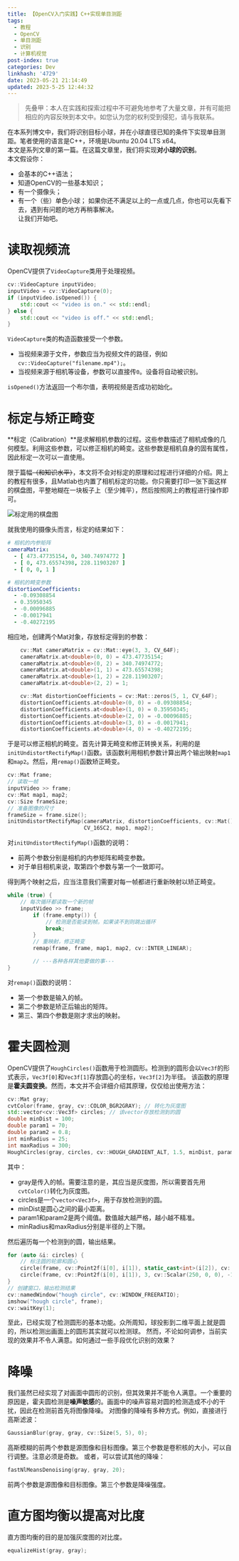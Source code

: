 ```yaml
---
title: 【OpenCV入门实践】C++实现单目测距
tags:
  - 教程
  - OpenCV
  - 单目测距
  - 识别
  - 计算机视觉
post-index: true
categories: Dev
linkhash: '4729'
date: 2023-05-21 21:14:49
updated: 2023-5-25 12:44:32
---
```


 > 先叠甲：本人在实践和探索过程中不可避免地参考了大量文章，并有可能把相应的内容反映到本文中。如您认为您的权利受到侵犯，请与我联系。

在本系列博文中，我们将识别目标小球，并在小球直径已知的条件下实现单目测距。笔者使用的语言是C++，环境是Ubuntu 20.04 LTS x64。  
本文是系列文章的第一篇。在这篇文章里，我们将实现**对小球的识别**。  
本文假设你：
 - 会基本的C++语法；
 - 知道OpenCV的一些基本知识；
 - 有一个摄像头；
 - 有一个（些）单色小球；
如果你还不满足以上的一点或几点，你也可以先看下去，遇到有问题的地方再稍事解决。  
让我们开始吧。  

# 读取视频流

OpenCV提供了`VideoCapture`类用于处理视频。

```cpp
cv::VideoCapture inputVideo;
inputVideo = cv::VideoCapture(0);
if (inputVideo.isOpened()) {
    std::cout << "video is on." << std::endl;
} else {
    std::cout << "video is off." << std::endl;
}
```
`VideoCapture`类的构造函数接受一个参数。
 - 当视频来源于文件，参数应当为视频文件的路径，例如`cv::VideoCapture("filename.mp4");`。
 - 当视频来源于相机等设备，参数可以直接传`0`。设备将自动被识别。

`isOpened()`方法返回一个布尔值，表明视频是否成功初始化。

# 标定与矫正畸变

**标定（Calibration）**是求解相机参数的过程。这些参数描述了相机成像的几何模型。利用这些参数，可以修正相机的畸变。这些参数是相机自身的固有属性，因此标定一次可以一直使用。

限于篇幅~~（和知识水平）~~，本文将不会对标定的原理和过程进行详细的介绍。网上的教程有很多，且Matlab也内置了相机标定的功能。你只需要打印一张下面这样的棋盘图，平整地糊在一块板子上（至少摊平），然后按照网上的教程进行操作即可。

![标定用的棋盘图](/images/0e61189074adddd0/calibration.jpg)

就我使用的摄像头而言，标定的结果如下：
```yaml
# 相机的内参矩阵
cameraMatrix:
  - [ 473.47735154, 0, 340.74974772 ]
  - [ 0, 473.65574398, 228.11903207 ]
  - [ 0, 0, 1 ]

# 相机的畸变参数
distortionCoefficients:
  - -0.09308854
  - 0.35950345
  - -0.00096885
  - -0.0017941
  - -0.40272195
```
相应地，创建两个Mat对象，存放标定得到的参数：
```cpp
    cv::Mat cameraMatrix = cv::Mat::eye(3, 3, CV_64F);
    cameraMatrix.at<double>(0, 0) = 473.47735154;
    cameraMatrix.at<double>(0, 2) = 340.74974772;
    cameraMatrix.at<double>(1, 1) = 473.65574398;
    cameraMatrix.at<double>(1, 2) = 228.11903207;
    cameraMatrix.at<double>(2, 2) = 1;

    cv::Mat distortionCoefficients = cv::Mat::zeros(5, 1, CV_64F);
    distortionCoefficients.at<double>(0, 0) = -0.09308854;
    distortionCoefficients.at<double>(1, 0) = 0.35950345;
    distortionCoefficients.at<double>(2, 0) = -0.00096885;
    distortionCoefficients.at<double>(3, 0) = -0.0017941;
    distortionCoefficients.at<double>(4, 0) = -0.40272195;
```
于是可以修正相机的畸变。首先计算无畸变和修正转换关系，利用的是`initUndistortRectifyMap()`函数。该函数利用相机参数计算出两个输出映射`map1`和`map2`。然后，用`remap()`函数矫正畸变。
```cpp
cv::Mat frame;
// 读取一帧
inputVideo >> frame; 
cv::Mat map1, map2;
cv::Size frameSize;
// 准备图像的尺寸
frameSize = frame.size(); 
initUndistortRectifyMap(cameraMatrix, distortionCoefficients, cv::Mat(), cameraMatrix, frameSize, 
                        CV_16SC2, map1, map2);
```
对`initUndistortRectifyMap()`函数的说明：
 - 前两个参数分别是相机的内参矩阵和畸变参数。
 - 对于单目相机来说，取第四个参数与第一个一致即可。

得到两个映射之后，应当注意我们需要对每一帧都进行重新映射以矫正畸变。

```cpp
while (true) {
    // 每次循环都读取一个新的帧
    inputVideo >> frame; 
        if (frame.empty()) {
            // 检测是否能读到帧。如果读不到则跳出循环
            break; 
        }
        // 重映射，修正畸变
        remap(frame, frame, map1, map2, cv::INTER_LINEAR); 

        // ---各种各样其他要做的事---
}
```
对`remap()`函数的说明：
 - 第一个参数是输入的帧。
 - 第二个参数是矫正后输出的矩阵。
 - 第三、第四个参数是刚才求出的映射。

# 霍夫圆检测

OpenCV提供了`HoughCircles()`函数用于检测圆形。检测到的圆形会以`Vec3f`的形式表示，`Vec3f[0]`和`Vec3f[1]`存放圆心的坐标，`Vec3f[2]`为半径。
该函数的原理是**霍夫圆变换**。然而，本文并不会详细介绍其原理，仅仅给出使用方法：
```cpp
cv::Mat gray;
cvtColor(frame, gray, cv::COLOR_BGR2GRAY); // 转化为灰度图
std::vector<cv::Vec3f> circles; // 该vector存放检测到的圆
double minDist = 100;
double param1 = 70;
double param2 = 0.8;
int minRadius = 25;
int maxRadius = 300;
HoughCircles(gray, circles, cv::HOUGH_GRADIENT_ALT, 1.5, minDist, param1, param2, minRadius, maxRadius);
```
其中：
 - gray是传入的帧。需要注意的是，其应当是灰度图，所以需要首先用`cvtColor()`转化为灰度图。
 - circles是一个`vector<Vec3f>`，用于存放检测到的圆。
 - minDist是圆心之间的最小距离。
 - param1和param2是两个阈值。数值越大越严格，越小越不精准。
 - minRadius和maxRadius分别是半径的上下限。

然后遍历每一个检测到的圆，输出结果。
```cpp
for (auto &i: circles) {
    // 标注圆的轮廓和圆心
    circle(frame, cv::Point2f(i[0], i[1]), static_cast<int>(i[2]), cv::Scalar(0, 255, 0), 2, 8);
    circle(frame, cv::Point2f(i[0], i[1]), 3, cv::Scalar(250, 0, 0), -1, 8);
}
// 创建窗口，输出检测结果
cv::namedWindow("hough circle", cv::WINDOW_FREERATIO);
imshow("hough circle", frame);
cv::waitKey(1);
```
至此，已经实现了检测圆形的基本功能。众所周知，球投影到二维平面上就是圆的，所以检测出画面上的圆形其实就可以检测球。
然而，不论如何调参，当前实现的效果并不令人满意。如何通过一些手段优化识别的效果？

# 降噪

我们虽然已经实现了对画面中圆形的识别，但其效果并不能令人满意。一个重要的原因是，霍夫圆检测是**噪声敏感**的。画面中的噪声容易对圆的检测造成不小的干扰，因此在检测前首先将图像降噪。
对图像的降噪有多种方式。例如，直接进行高斯滤波：
```cpp
GaussianBlur(gray, gray, cv::Size(5, 5), 0);
```
高斯模糊的前两个参数是源图像和目标图像。第三个参数是卷积核的大小，可以自行调整。注意必须是奇数。
或者，可以尝试其他的降噪：
```cpp
fastNlMeansDenoising(gray, gray, 20);
```
前两个参数是源图像和目标图像。第三个参数是降噪强度。

# 直方图均衡以提高对比度

直方图均衡的目的是加强灰度图的对比度。

```cpp
equalizeHist(gray, gray);
```
